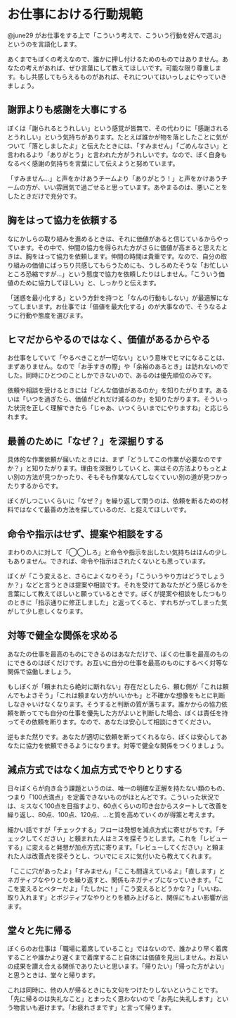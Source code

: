 # お仕事における行動規範

@june29 がお仕事をする上で「こういう考えで、こういう行動を好んで選ぶ」というのを言語化します。

あくまでもぼくの考えなので、誰かに押し付けるためのものではありません。あなたの考えがあれば、ぜひ言葉にして教えてほしいです。可能な限り尊重します。もし共感してもらえるものがあれば、それについてはいっしょにやっていきましょう。

## 謝罪よりも感謝を大事にする

ぼくは「謝られるとうれしい」という感覚が皆無で、その代わりに「感謝されるとうれしい」という気持ちがあります。たとえば誰かが物を落としたことに気がついて「落としましたよ」と伝えたときには、「すみません」「ごめんなさい」と言われるより「ありがとう」と言われた方がうれしいです。なので、ぼく自身もなるべく感謝の気持ちを言葉にして伝えようと努めています。

「すみません…」と声をかけあうチームより「ありがとう！」と声をかけあうチームの方が、いい雰囲気で過ごせると思っています。あやまるのは、悪いことをしたときだけで充分です。

## 胸をはって協力を依頼する

なにかしらの取り組みを進めるときは、それに価値があると信じているからやっています。その中で、仲間の協力を得られた方がさらに価値が高まると思えたときは、胸をはって協力を依頼します。仲間の時間は貴重です。なので、自分の取り組みの価値にばっちり共感してもらうためにも、うしろめたそうな「お忙しいところ恐縮ですが…」という態度で協力を依頼したりはしません。「こういう価値のために協力してほしい」と、しっかりと伝えます。

「迷惑を最小化する」という方針を持つと「なんの行動もしない」が最適解になってしまいます。お仕事では「価値を最大化する」のが大事なので、そうなるように行動や態度を選びます。

## ヒマだからやるのではなく、価値があるからやる

お仕事をしていて「やるべきことが一切ない」という意味でヒマになることは、まずありません。なので「お手すきの際」や「余裕のあるとき」は訪れないのでした。同時にひとつのことしかできないので、あるのは優先順位のみです。

依頼や相談を受けるときには「どんな価値があるのか」を知りたがります。あるいは「いつを過ぎたら、価値がどれだけ減るのか」を知りたがります。そういった状況を正しく理解できたら「じゃあ、いつくらいまでにやりますね」と応じられます。

## 最善のために「なぜ？」を深掘りする

具体的な作業依頼が届いたときには、まず「どうしてこの作業が必要なのですか？」と知りたがります。理由を深掘りしていくと、実はその方法よりもっとよい別の方法が見つかったり、そもそも作業なんてしなくていい別の道が見つかったりするからです。

ぼくがしつこいくらいに「なぜ？」を繰り返して問うのは、依頼を断るための材料ではなくて最善の方法を探しているのだ、と捉えてほしいです。

## 命令や指示はせず、提案や相談をする

まわりの人に対して「◯◯しろ」と命令や指示を出したい気持ちはほんの少しもありません。できれば、命令や指示はされたくないとも思っています。

ぼくが「こう変えると、さらによくなりそう」「こういうやり方はどうでしょうか？」などと言うときは提案や相談です。それを受けてあなたがどう感じるかを言葉にして教えてほしいと願っているときです。ぼくが提案や相談をしたつもりのときに「指示通りに修正しました」と返ってくると、すれちがってしまった気がして少し悲しくなります。

## 対等で健全な関係を求める

あなたの仕事を最高のものにできるのはあなただけで、ぼくの仕事を最高のものにできるのはぼくだけです。お互いに自分の仕事を最高のものにするべく対等な関係で協働しましょう。

もしぼくが「頼まれたら絶対に断れない」存在だとしたら、頼む側が「これは頼んでもよさそう」「これは頼まない方がいいかも」と不確かな想像をもとに判断しなきゃいけなくなります。そうすると判断の質が落ちます。誰かからの協力依頼を断ってでも自分の仕事を優先した方がよいと判断した場合、ぼくは責任を持ってその依頼を断ります。なので、あなたは安心して相談にきてください。

逆もまた然りです。あなたが適切に依頼を断ってくれるなら、ぼくは安心してあなたに協力を依頼できるようになります。対等で健全な関係をつくりましょう。

## 減点方式ではなく加点方式でやりとりする

日々ぼくらが向き合う課題というのは、唯一の明確な正解を持たない類のもの、つまり「100点満点」を定義できないものがほとんどです。こういった状況では、ミスなく100点を目指すより、60点くらいの叩き台からスタートして改善を繰り返し、80点、100点、120点、…と質を高めていくのが得策と考えます。

細かい話ですが「チェックする」フローは発想を減点方式に寄せがちです。「チェックしてください」と頼まれた人はミスを探そうとします。これを「レビューする」に変えると発想が加点方式に寄ります。「レビューしてください」と頼まれた人は改善点を探そうとし、ついでにミスに気付いたら教えてくれます。

「ここに穴があったよ」「すみません」「ここも間違えているよ」「直します」とネガティブなやりとりを繰り返すと、関係もネガティブになっていきます。「ここを変えるとベターだよ」「たしかに！」「こう変えるとどうかな？」「いいね、取り入れます」とポジティブなやりとりを積み上げると、関係にもよい影響が出ます。

## 堂々と先に帰る

ぼくらのお仕事は「職場に着席していること」ではないので、誰かより早く着席することや誰かより遅くまで着席すること自体には価値を見出しません。お互いの成果を讃え合える関係でありたいと思います。「帰りたい」「帰った方がよい」と思うときは、堂々と帰ります。

これは同時に、他の人が帰るときにも文句をつけたりしないということです。「先に帰るのは失礼なこと」とまったく思わないので「お先に失礼します」という物言いも避けます。「お疲れさまです」と言って帰ります。
